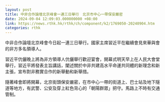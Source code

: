 ```yaml
---
layout: post
title: 中非合作論壇北京峰會一連三日舉行　北京市中心一帶保安嚴密
date: 2024-09-04 12:09:03.000000000 +08:00
link: https://news.rthk.hk/rthk/ch/component/k2/1769050-20240904.htm
categories: rthk
---
```


中非合作論壇北京峰會今日起一連三日舉行。國家主席習近平在繼續會見來華與會的非方多名領導人。

習近平伉儷晚上將為非方領導人伉儷舉行歡迎宴會，開幕式明天早上在人民大會堂舉行，習近平將發表主旨講話，闡述關於中非共建高水平命運共同體的新理念和新主張，宣布對非務實合作的新舉動和新舉措。

隨著峰會即將開幕，北京街頭保安嚴密，在市中心一帶的街道上、巴士站及地下隧道等地方，有武警、公安及穿上紅色背心的「朝陽群眾」把守。馬路上不時有交通管制。
